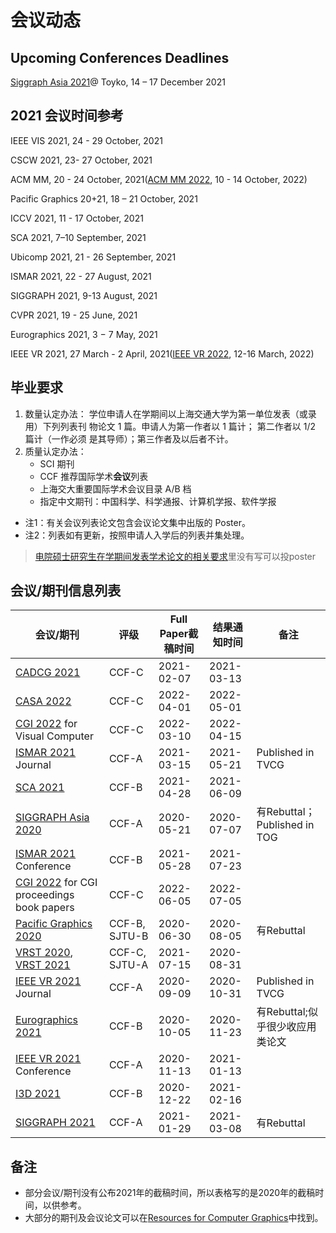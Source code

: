# 会议动态

## Upcoming Conferences Deadlines

[Siggraph Asia 2021][1]@ Toyko, 14 – 17 December 2021


## 2021 会议时间参考

IEEE VIS 2021, 24 - 29 October, 2021

CSCW 2021, 23- 27 October, 2021

ACM MM, 20 - 24 October, 2021([ACM MM 2022][2], 10 - 14 October, 2022)

Pacific Graphics 20+21, 18 – 21 October, 2021

ICCV 2021, 11 - 17 October, 2021

SCA 2021, 7–10 September, 2021

Ubicomp 2021, 21 - 26 September, 2021

ISMAR 2021, 22 - 27 August, 2021

SIGGRAPH 2021, 9-13  August, 2021

CVPR 2021, 19 - 25 June, 2021

Eurographics 2021, 3 − 7 May, 2021

IEEE VR 2021, 27 March - 2 April, 2021([IEEE VR 2022][3], 12-16 March, 2022)

## 毕业要求

1. 数量认定办法： 学位申请人在学期间以上海交通大学为第一单位发表（或录用）下列列表刊 物论文 1 篇。申请人为第一作者以 1 篇计； 第二作者以 1/2 篇计（一作必须 是其导师）；第三作者及以后者不计。
2. 质量认定办法：
   - SCI 期刊
   - CCF 推荐国际学术**会议**列表
   - 上海交大重要国际学术会议目录 A/B 档
   - 指定中文期刊：中国科学、科学通报、计算机学报、软件学报


* 注1：有关会议列表论文包含会议论文集中出版的 Poster。
* 注2：列表如有更新，按照申请人入学后的列表并集处理。

> [电院硕士研究生在学期间发表学术论文的相关要求](http://yjwb.seiee.sjtu.edu.cn/yjwb/info/15540.htm)里没有写可以投poster

## 会议/期刊信息列表

| 会议/期刊                                                    | 评级          | Full Paper截稿时间 | 结果通知时间 | 备注                          |
| ------------------------------------------------------------ | ------------- | ------------------ | ------------ | ----------------------------- |
| [CADCG 2021](http://cadcg2021.icrp.xjtu.edu.cn/) | CCF-C | 2021-02-07 | 2021-03-13 | |
| [CASA 2022](http://www.casa2022.org/cfp.html) | CCF-C | 2022-04-01 | 2022-05-01 | |
| [CGI 2022](http://www.cgs-network.org/cgi22/) for Visual Computer | CCF-C | 2022-03-10 | 2022-04-15 | |
| [ISMAR 2021](https://ismar21.org/call-for-papers/) Journal   | CCF-A         | 2021-03-15         | 2021-05-21   | Published in TVCG             |
| [SCA 2021](https://computeranimation.org/)                   | CCF-B         | 2021-04-28       | 2021-06-09     |                               |
| [SIGGRAPH Asia 2020](https://sa2020.siggraph.org/en/submissions/technical-papers) | CCF-A         | 2020-05-21         | 2020-07-07   | 有Rebuttal； Published in TOG |
| [ISMAR 2021](https://ismar21.org/call-for-papers/) Conference | CCF-B         | 2021-05-28         | 2021-07-23   |                               |
| [CGI 2022](http://www.cgs-network.org/cgi22/) for CGI proceedings book papers | CCF-C | 2022-06-05 | 2022-07-05 | |
| [Pacific Graphics 2020](https://pg2020.org/)                 | CCF-B, SJTU-B | 2020-06-30         | 2020-08-05   | 有Rebuttal                    |
| [VRST 2020](https://vrst.acm.org/vrst2020/?page_id=20), [VRST 2021](https://vrst.acm.org/vrst2021/)       | CCF-C, SJTU-A | 2021-07-15         | 2020-08-31   |                               |
| [IEEE VR 2021](http://ieeevr.org/2021/contribute/) Journal   | CCF-A         | 2020-09-09         | 2020-10-31   | Published in TVCG             |
| [Eurographics 2021](https://conferences.eg.org/eg2021/for-submitters/important-dates/) | CCF-B         | 2020-10-05         | 2020-11-23   | 有Rebuttal;似乎很少收应用类论文                    |
| [IEEE VR 2021](http://ieeevr.org/2021/contribute/conference-papers/) Conference | CCF-A         | 2020-11-13         | 2021-01-13   |                               |
| [I3D 2021](http://i3dsymposium.github.io/2021/index.html)    | CCF-B         | 2020-12-22         | 2021-02-16   |                               |
| [SIGGRAPH 2021](https://s2021.siggraph.org/program/technical-papers/) | CCF-A         | 2021-01-29         | 2021-03-08   | 有Rebuttal                    |

## 备注

* 部分会议/期刊没有公布2021年的截稿时间，所以表格写的是2020年的截稿时间，以供参考。
* 大部分的期刊及会议论文可以在[Resources for Computer Graphics](https://kesen.realtimerendering.com/)中找到。

[1]: https://sa2021.siggraph.org/en/

[2]: https://2022.acmmm.org/

[3]: https://ieeevr.org/2022/contribute/
